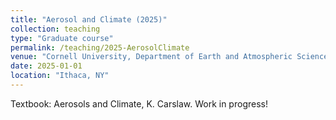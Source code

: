 ```yaml
---
title: "Aerosol and Climate (2025)"
collection: teaching
type: "Graduate course"
permalink: /teaching/2025-AerosolClimate
venue: "Cornell University, Department of Earth and Atmospheric Sciences"
date: 2025-01-01
location: "Ithaca, NY"
---
```


Textbook: Aerosols and Climate, K. Carslaw.
Work in progress!